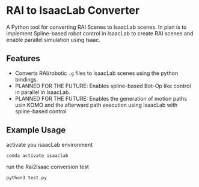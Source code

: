 # RAI to IsaacLab Converter

A Python tool for converting RAI Scenes to IsaacLab scenes. In plan is to implement Spline-based robot control in IsaacLab to create RAI scenes and enable parallel simulation using Isaac.

## Features  
- Converts RAI/robotic `.g` files to IsaacLab scenes using the python bindings. 
- PLANNED FOR THE FUTURE: Enables spline-based Bot-Op like control in parallel in IsaacLab.  
- PLANNED FOR THE FUTURE: Enables the generation of motion paths usin KOMO and the afterward path execution using IsaacLab with spline-based control


## Example Usage 
activate you isaacLab environment
        
    conda activate isaaclab

run the Rai2Isaac conversion test

    python3 test.py